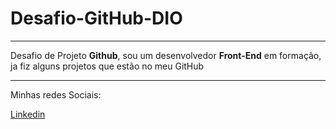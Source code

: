 # Desafio-GitHub-DIO

_____________________________________________

Desafio de Projeto **Github**, sou um desenvolvedor **Front-End** em formação, ja fiz alguns projetos que estão no meu GitHub

____________________________________________

Minhas redes Sociais:

[Linkedin](https://www.linkedin.com/in/ananias-nicolau-363138211/)
